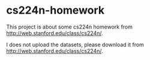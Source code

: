 # cs224n-homework
This project is about some cs224n homework from http://web.stanford.edu/class/cs224n/.  

I does not upload the datasets, please download it from http://web.stanford.edu/class/cs224n/.
